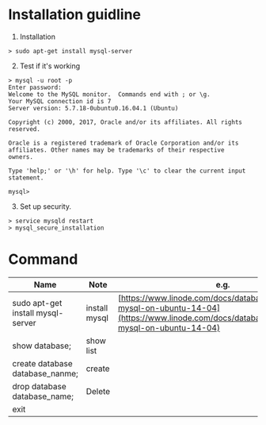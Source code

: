 # Installation guidline
1. Installation
```
> sudo apt-get install mysql-server
```
2. Test if it's working
```
> mysql -u root -p
Enter password: 
Welcome to the MySQL monitor.  Commands end with ; or \g.
Your MySQL connection id is 7
Server version: 5.7.18-0ubuntu0.16.04.1 (Ubuntu)

Copyright (c) 2000, 2017, Oracle and/or its affiliates. All rights reserved.

Oracle is a registered trademark of Oracle Corporation and/or its
affiliates. Other names may be trademarks of their respective
owners.

Type 'help;' or '\h' for help. Type '\c' to clear the current input statement.

mysql> 
```
3. Set up security.
```
> service mysqld restart
> mysql_secure_installation
```
# Command
|Name|Note|e.g.|
|---|---|---|
|sudo apt-get install mysql-server| install mysql|[https://www.linode.com/docs/databases/mysql/install-mysql-on-ubuntu-14-04](https://www.linode.com/docs/databases/mysql/install-mysql-on-ubuntu-14-04)|
|show database;| show list|
|create database database_nanme;|create|
|drop database database_name;| Delete|
|exit|
